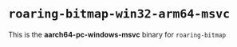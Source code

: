 # `roaring-bitmap-win32-arm64-msvc`

This is the **aarch64-pc-windows-msvc** binary for `roaring-bitmap`
